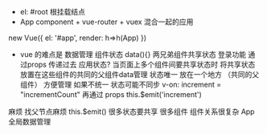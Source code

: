 - el: #root 根挂载结点
- App component + vue-router + vuex 混合一起的应用

new Vue({
    el: '#app',
    render: h=>h(App)
})

- vue 的难点是 数据管理 
组件状态 data(){}
两兄弟组件共享状态 登录功能 通过props 传递过去
应用状态?
当页面上多个组件间要共享状态时 
将共享状态 放置在这些组件的共同的父组件data管理
状态唯一 放在一个地方 （共同的父组件） 方便管理
如果不统一 状态可能不同步
v-on: increment = "incrementCount"
再通过 props 
this.$emit('increment')

麻烦 找父节点麻烦 this.$emit()
很多状态要共享 很多组件 组件关系很复杂
App 全局数据管理
